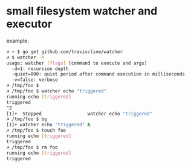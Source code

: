small filesystem watcher and executor
=====================================

example:

```sh
☭ ~ $ go get github.com/traviscline/watcher
☭ $ watcher -h
usage: watcher [flags] [command to execute and args]
  -d=1: recursion depth
  -quiet=800: quiet period after command execution in milliseconds
  -v=false: verbose
☭ /tmp/foo $ 
☭ /tmp/foo $ watcher echo "triggered"
running echo [triggered]
triggered
^Z
[1]+  Stopped                 watcher echo "triggered"
☭ /tmp/foo $ bg
[1]+ watcher echo "triggered" &
☭ /tmp/foo $ touch foo
running echo [triggered]
triggered
☭ /tmp/foo $ rm foo
running echo [triggered]
triggered
```
